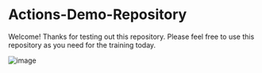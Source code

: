 # Actions-Demo-Repository

Welcome! Thanks for testing out this repository. Please feel free to use this repository as you need for the training today. 

![image](https://user-images.githubusercontent.com/20795692/220160424-22204c48-c2cb-4ba7-9bf6-f4754d11ef1e.png)
